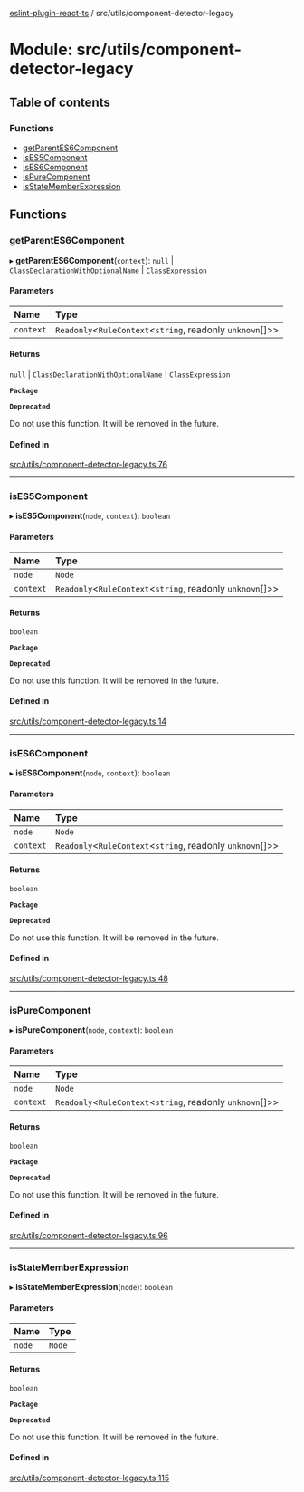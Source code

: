 [eslint-plugin-react-ts](../README.md) / src/utils/component-detector-legacy

# Module: src/utils/component-detector-legacy

## Table of contents

### Functions

- [getParentES6Component](src_utils_component_detector_legacy.md#getparentes6component)
- [isES5Component](src_utils_component_detector_legacy.md#ises5component)
- [isES6Component](src_utils_component_detector_legacy.md#ises6component)
- [isPureComponent](src_utils_component_detector_legacy.md#ispurecomponent)
- [isStateMemberExpression](src_utils_component_detector_legacy.md#isstatememberexpression)

## Functions

### getParentES6Component

▸ **getParentES6Component**(`context`): ``null`` \| `ClassDeclarationWithOptionalName` \| `ClassExpression`

#### Parameters

| Name | Type |
| :------ | :------ |
| `context` | `Readonly`<`RuleContext`<`string`, readonly `unknown`[]\>\> |

#### Returns

``null`` \| `ClassDeclarationWithOptionalName` \| `ClassExpression`

**`Package`**

**`Deprecated`**

Do not use this function. It will be removed in the future.

#### Defined in

[src/utils/component-detector-legacy.ts:76](https://github.com/Rel1cx/eslint-plugin-react-ts/blob/63c5f09/src/utils/component-detector-legacy.ts#L76)

___

### isES5Component

▸ **isES5Component**(`node`, `context`): `boolean`

#### Parameters

| Name | Type |
| :------ | :------ |
| `node` | `Node` |
| `context` | `Readonly`<`RuleContext`<`string`, readonly `unknown`[]\>\> |

#### Returns

`boolean`

**`Package`**

**`Deprecated`**

Do not use this function. It will be removed in the future.

#### Defined in

[src/utils/component-detector-legacy.ts:14](https://github.com/Rel1cx/eslint-plugin-react-ts/blob/63c5f09/src/utils/component-detector-legacy.ts#L14)

___

### isES6Component

▸ **isES6Component**(`node`, `context`): `boolean`

#### Parameters

| Name | Type |
| :------ | :------ |
| `node` | `Node` |
| `context` | `Readonly`<`RuleContext`<`string`, readonly `unknown`[]\>\> |

#### Returns

`boolean`

**`Package`**

**`Deprecated`**

Do not use this function. It will be removed in the future.

#### Defined in

[src/utils/component-detector-legacy.ts:48](https://github.com/Rel1cx/eslint-plugin-react-ts/blob/63c5f09/src/utils/component-detector-legacy.ts#L48)

___

### isPureComponent

▸ **isPureComponent**(`node`, `context`): `boolean`

#### Parameters

| Name | Type |
| :------ | :------ |
| `node` | `Node` |
| `context` | `Readonly`<`RuleContext`<`string`, readonly `unknown`[]\>\> |

#### Returns

`boolean`

**`Package`**

**`Deprecated`**

Do not use this function. It will be removed in the future.

#### Defined in

[src/utils/component-detector-legacy.ts:96](https://github.com/Rel1cx/eslint-plugin-react-ts/blob/63c5f09/src/utils/component-detector-legacy.ts#L96)

___

### isStateMemberExpression

▸ **isStateMemberExpression**(`node`): `boolean`

#### Parameters

| Name | Type |
| :------ | :------ |
| `node` | `Node` |

#### Returns

`boolean`

**`Package`**

**`Deprecated`**

Do not use this function. It will be removed in the future.

#### Defined in

[src/utils/component-detector-legacy.ts:115](https://github.com/Rel1cx/eslint-plugin-react-ts/blob/63c5f09/src/utils/component-detector-legacy.ts#L115)
